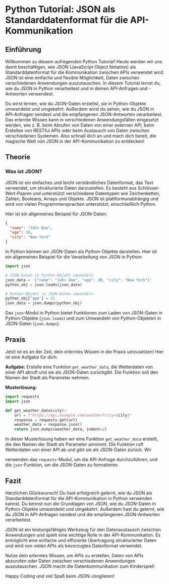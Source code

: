 # Python Tutorial: JSON als Standarddatenformat für die API-Kommunikation

## Einführung
Willkommen zu diesem aufregenden Python Tutorial! Heute werden wir uns damit beschäftigen, wie JSON (JavaScript Object Notation) als Standarddatenformat für die Kommunikation zwischen APIs verwendet wird. JSON ist eine einfache und flexible Möglichkeit, Daten zwischen verschiedenen Anwendungen auszutauschen. In diesem Tutorial lernst du, wie du JSON in Python verarbeitest und in deinen API-Anfragen und -Antworten verwendest.

Du wirst lernen, wie du JSON-Daten erstellst, sie in Python-Objekte umwandelst und umgekehrt. Außerdem wirst du sehen, wie du JSON in API-Anfragen sendest und die empfangenen JSON-Antworten verarbeitest. Das erlernte Wissen kann in verschiedenen Anwendungsfällen eingesetzt werden, wie z. B. beim Abrufen von Daten von einer externen API, beim Erstellen von RESTful APIs oder beim Austausch von Daten zwischen verschiedenen Systemen. Also schnall dich an und mach dich bereit, die magische Welt von JSON in der API-Kommunikation zu entdecken!

## Theorie
### Was ist JSON?
JSON ist ein einfaches und leicht verständliches Datenformat, das Text verwendet, um strukturierte Daten darzustellen. Es besteht aus Schlüssel-Wert-Paaren und unterstützt verschiedene Datentypen wie Zeichenketten, Zahlen, Booleans, Arrays und Objekte. JSON ist plattformunabhängig und wird von vielen Programmiersprachen unterstützt, einschließlich Python.

Hier ist ein allgemeines Beispiel für JSON-Daten:

```json
{
  "name": "John Doe",
  "age": 30,
  "city": "New York"
}
```

In Python können wir JSON-Daten als Python-Objekte darstellen. Hier ist ein allgemeines Beispiel für die Verarbeitung von JSON in Python:

```python
import json

# JSON-Daten in Python-Objekt umwandeln
json_data = '{"name": "John Doe", "age": 30, "city": "New York"}'
python_obj = json.loads(json_data)

# Python-Objekt in JSON-Daten umwandeln
python_obj["age"] = 31
json_data = json.dumps(python_obj)
```

Das `json`-Modul in Python bietet Funktionen zum Laden von JSON-Daten in Python-Objekte (`json.loads`) und zum Umwandeln von Python-Objekten in JSON-Daten (`json.dumps`).

## Praxis
Jetzt ist es an der Zeit, dein erlerntes Wissen in die Praxis umzusetzen! Hier ist eine Aufgabe für dich:

**Aufgabe:** Erstelle eine Funktion `get_weather_data`, die Wetterdaten von einer API abruft und sie als JSON-Daten zurückgibt. Die Funktion soll den Namen der Stadt als Parameter nehmen.

**Musterlösung:**
```python
import requests
import json

def get_weather_data(city):
    url = f"https://api.example.com/weather?city={city}"
    response = requests.get(url)
    weather_data = response.json()
    return json.dumps(weather_data, indent=2)
```

In dieser Musterlösung haben wir eine Funktion `get_weather_data` erstellt, die den Namen der Stadt als Parameter annimmt. Die Funktion ruft Wetterdaten von einer API ab und gibt sie als JSON-Daten zurück. Wir

 verwenden das `requests`-Modul, um die API-Anfrage durchzuführen, und die `json`-Funktion, um die JSON-Daten zu formatieren.

## Fazit
Herzlichen Glückwunsch! Du hast erfolgreich gelernt, wie du JSON als Standarddatenformat für die API-Kommunikation in Python verwenden kannst. Du kennst nun die Grundlagen von JSON, wie du JSON-Daten in Python-Objekte umwandelst und umgekehrt. Außerdem hast du gelernt, wie du JSON in API-Anfragen sendest und die empfangenen JSON-Antworten verarbeitest.

JSON ist ein leistungsfähiges Werkzeug für den Datenaustausch zwischen Anwendungen und spielt eine wichtige Rolle in der API-Kommunikation. Es ermöglicht eine einfache und effiziente Übertragung strukturierter Daten und wird von vielen APIs als bevorzugtes Datenformat verwendet.

Nutze dein erlerntes Wissen, um APIs zu erstellen, Daten von APIs abzurufen oder Daten zwischen verschiedenen Anwendungen auszutauschen. JSON macht die Datenkommunikation zum Kinderspiel!

Happy Coding und viel Spaß beim JSON-Jonglieren!
